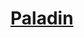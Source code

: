 ﻿---
!LinkItem
Link: paladin_hd.md
NameLink: <!--NameLink-->[Paladin](hd_paladin.md)<!--/NameLink-->
Id: classes_hd.md#paladin
ParentLink: classes_hd.md#classes
Name: Paladin
ParentName: Classes
AltName: '[Paladin](#)'
---




# [Paladin](hd_paladin.md)



